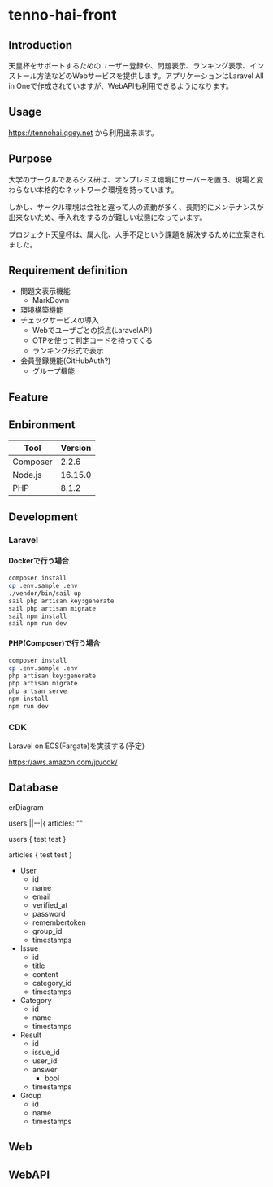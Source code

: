 # tenno-hai-front

## Introduction
<!-- 概要 -->
天皇杯をサポートするためのユーザー登録や、問題表示、ランキング表示、インストール方法などのWebサービスを提供します。アプリケーションはLaravel All in Oneで作成されていますが、WebAPIも利用できるようになります。

## Usage
<!-- 使い方 -->
https://tennohai.qqey.net から利用出来ます。

<!-- TODO -->

## Purpose
<!-- 課題目的 -->

大学のサークルであるシス研は、オンプレミス環境にサーバーを置き、現場と変わらない本格的なネットワーク環境を持っています。

しかし、サークル環境は会社と違って人の流動が多く、長期的にメンテナンスが出来ないため、手入れをするのが難しい状態になっています。

プロジェクト天皇杯は、属人化、人手不足という課題を解決するために立案されました。

## Requirement definition
<!-- 要件定義,実装した機能 -->

- 問題文表示機能
    - MarkDown
- 環境構築機能 
- チェックサービスの導入
    - Webでユーザごとの採点(LaravelAPI)
    - OTPを使って判定コードを持ってくる
    - ランキング形式で表示
- 会員登録機能(GitHubAuth?)
    - グループ機能

## Feature
<!-- 実装予定 -->

## Enbironment
<!-- env -->

| Tool     | Version |
| -------- | ------- |
| Composer |  2.2.6   |
| Node.js  | 16.15.0  |
| PHP      | 8.1.2   |

## Development
<!-- 開発着手方法 -->

### Laravel
#### Dockerで行う場合

```bash
composer install
cp .env.sample .env
./vendor/bin/sail up
sail php artisan key:generate
sail php artisan migrate
sail npm install
sail npm run dev
```

#### PHP(Composer)で行う場合

```bash
composer install
cp .env.sample .env
php artisan key:generate
php artisan migrate
php artsan serve
npm install
npm run dev
```

### CDK

Laravel on ECS(Fargate)を実装する(予定)

https://aws.amazon.com/jp/cdk/


## Database
<!-- データベース構成 -->
erDiagram

users ||--|{ articles: ""

users {
  test test
}

articles {
  test test
}
- User
    - id
    - name
    - email
    - verified_at
    - password
    - remembertoken
    - group_id
    - timestamps
- Issue
    - id
    - title
    - content
    - category_id
    - timestamps
- Category
    - id
    - name
    - timestamps
- Result
    - id
    - issue_id
    - user_id
    - answer
      - bool
    - timestamps
- Group
    - id
    - name
    - timestamps

## Web


## WebAPI


